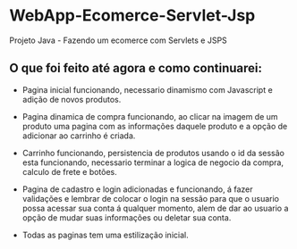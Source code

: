 # WebApp-Ecomerce-Servlet-Jsp
Projeto Java - Fazendo um ecomerce com Servlets e JSPS


## O que foi feito até agora e como continuarei:

- Pagina inicial funcionando, necessario dinamismo com Javascript e adição de novos produtos.

- Pagina dinamica de compra funcionando, ao clicar na imagem de um produto uma pagina com as informações daquele produto e a opção de adicionar ao carrinho é criada.

- Carrinho funcionando, persistencia de produtos usando o id da sessão esta funcionando, necessario terminar a logica de negocio da compra, calculo de frete e botões.

- Pagina de cadastro e login adicionadas e funcionando, á fazer validações e lembrar de colocar o login na sessão para que o usuario possa acessar sua conta á qualquer momento, alem de dar ao usuario a opção de mudar suas informações ou deletar sua conta.

- Todas as paginas tem uma estilização inicial.
